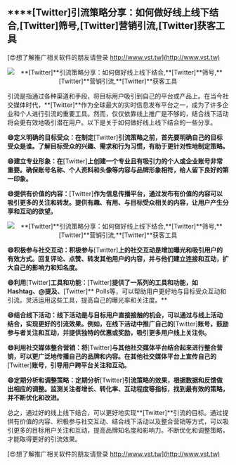## ****[Twitter]**引流策略分享：如何做好线上线下结合,**[Twitter]**筛号,**[Twitter]**营销引流,**[Twitter]**获客工具**

[😍想了解推广相关软件的朋友请登录 http://www.vst.tw](http://www.vst.tw)

 <center><img src="https://vst.tw/MP4/tuiguang/png/5.png" alt="**[Twitter]**引流策略分享：如何做好线上线下结合,**[Twitter]**筛号,**[Twitter]**营销引流,**[Twitter]**获客工具"></center>

引流是指通过各种渠道和手段，将目标用户吸引到自己的平台或产品上。在当今社交媒体时代，**[Twitter]**作为全球最大的实时信息发布平台之一，成为了许多企业和个人进行引流的重要工具。然而，仅仅依靠线上推广是不够的，结合线下活动将会更有效地吸引潜在用户。以下是关于如何做好线上线下结合的一些分享。

**😄定义明确的目标受众：在制定**[Twitter]**引流策略之前，首先要明确自己的目标受众是谁。了解目标受众的兴趣、需求和行为习惯，有助于更针对性地制定策略。**

**😄建立专业形象：在**[Twitter]**上创建一个专业且有吸引力的个人或企业账号非常重要。确保账号名称、个人资料和头像等内容与品牌形象相符，给人留下良好的第一印象。**

**😄提供有价值的内容：**[Twitter]**作为信息传播平台，通过发布有价值的内容可以吸引更多的关注和转发。提供有趣、有用、与目标受众相关的内容，让用户产生分享和互动的欲望。**

 <center><img src="https://vst.tw/MP4/tuiguang/png/8.png" alt="**[Twitter]**引流策略分享：如何做好线上线下结合,**[Twitter]**筛号,**[Twitter]**营销引流,**[Twitter]**获客工具"></center>

**😄积极参与社交互动：积极参与**[Twitter]**上的社交互动是增加曝光和吸引用户的有效方式。回复评论、点赞、转发其他用户的内容，并与他们建立连接和互动，扩大自己的影响力和知名度。**

**😄利用**[Twitter]**工具和功能：**[Twitter]**提供了一系列的工具和功能，如Hashtag、@提及、**[Twitter]** Polls等，可以帮助用户更好地与目标受众互动和引流。灵活运用这些工具，提高自己的曝光率和关注度。**

**😄结合线下活动：线下活动是与目标用户直接接触的机会，可以通过与线上活动结合，实现更好的引流效果。例如，在线下活动中推广自己的**[Twitter]**账号，鼓励参与者关注和互动，并提供独特的优惠或奖励，吸引更多用户线上关注你。**

**😄利用社交媒体整合营销：将**[Twitter]**与其他社交媒体平台结合起来进行整合营销，可以更广泛地传播自己的品牌和内容。在其他社交媒体平台上宣传自己的**[Twitter]**账号，引导用户跨平台关注和互动。**

**😄定期分析和调整策略：定期分析**[Twitter]**引流策略的效果，根据数据和反馈做出相应的调整。监测关注者增长、转化率、互动程度等指标，找到最有效的策略，并不断优化和改进。**

总之，通过好的线上线下结合，可以更好地实现**[Twitter]**引流的目标。通过提供有价值的内容、积极参与社交互动、结合线下活动以及整合营销等方式，可以吸引更多的目标用户关注和互动，提高品牌知名度和影响力。不断优化和调整策略，才能取得更好的引流效果。

[😍想了解推广相关软件的朋友请登录 http://www.vst.tw](http://www.vst.tw)



